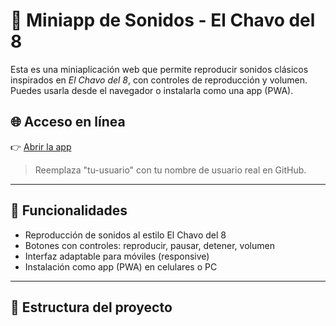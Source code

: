 # 🎵 Miniapp de Sonidos - El Chavo del 8

Esta es una miniaplicación web que permite reproducir sonidos clásicos inspirados en *El Chavo del 8*, con controles de reproducción y volumen. Puedes usarla desde el navegador o instalarla como una app (PWA).

## 🌐 Acceso en línea

👉 [Abrir la app](https://amedalain.github.io/chavo-sonidos/)

> Reemplaza "tu-usuario" con tu nombre de usuario real en GitHub.

---

## 🧩 Funcionalidades

- Reproducción de sonidos al estilo El Chavo del 8
- Botones con controles: reproducir, pausar, detener, volumen
- Interfaz adaptable para móviles (responsive)
- Instalación como app (PWA) en celulares o PC

---

## 📁 Estructura del proyecto

